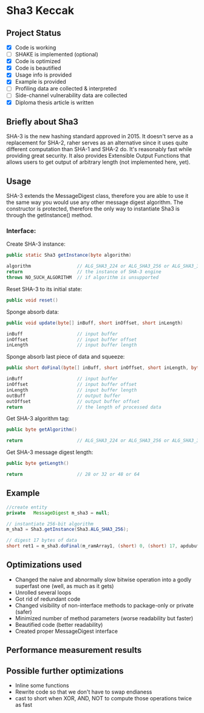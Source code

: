 # Sha3 Keccak

## Project Status
- [x] Code is working
- [ ] SHAKE is implemented (optional)
- [x] Code is optimized
- [x] Code is beautified
- [x] Usage info is provided
- [x] Example is provided
- [ ] Profiling data are collected & interpreted
- [ ] Side-channel vulnerability data are collected
- [x] Diploma thesis article is written

## Briefly about Sha3
SHA-3 is the new hashing standard approved in 2015. It doesn't serve as a replacement for SHA-2, raher serves as an alternative since it uses quite different computation than SHA-1 and SHA-2 do. It's reasonably fast while providing great security. It also provides Extensible Output Functions that allows users to get output of arbitrary length (not implemented here, yet). 
## Usage
SHA-3 extends the MessageDigest class, therefore you are able to use it the same way you would use any other message digest algorithm.
The constructor is protected, therefore the only way to instantiate Sha3 is through the getInstance() method.
### Interface:
Create SHA-3 instance:
````java
public static Sha3 getInstance(byte algorithm)

algorithm                 // ALG_SHA3_224 or ALG_SHA3_256 or ALG_SHA3_384 or ALG_SHA3_512
return                    // the instance of SHA-3 engine
throws NO_SUCH_ALGORITHM  // if algorithm is unsupported
````
Reset SHA-3 to its initial state:
```` java
public void reset()
````
Sponge absorb data:
```` java
public void update(byte[] inBuff, short inOffset, short inLength)

inBuff                    // input buffer
inOffset                  // input buffer offset
inLength                  // input buffer length
````
Sponge absorb last piece of data and squeeze:
````java
public short doFinal(byte[] inBuff, short inOffset, short inLength, byte[] outBuff, short outOffset) throws CryptoException {

inBuff                    // input buffer
inOffset                  // input buffer offset
inLength                  // input buffer length
outBuff                   // output buffer
outOffset                 // output buffer offset
return                    // the length of processed data
````
Get SHA-3 algorithm tag:
```` java
public byte getAlgorithm()

return                    // ALG_SHA3_224 or ALG_SHA3_256 or ALG_SHA3_384 or ALG_SHA3_512 (7/8/9/10)
````

Get SHA-3 message digest length:
```` java
public byte getLength()

return                    // 28 or 32 or 48 or 64
````
## Example
````java
//create entity
private   MessageDigest m_sha3 = null;

// instantiate 256-bit algorithm
m_sha3 = Sha3.getInstance(Sha3.ALG_SHA3_256);

// digest 17 bytes of data
short ret1 = m_sha3.doFinal(m_ramArray1, (short) 0, (short) 17, apdubuf, (short) 0);
````
## Optimizations used
* Changed the naive and abnormally slow bitwise operation into a godly superfast one (well, as much as it gets)
* Unrolled several loops
* Got rid of redundant code
* Changed visibility of non-interface methods to package-only or private (safer)
* Minimized number of method parameters (worse readability but faster)
* Beautified code (better readability)
* Created proper MessageDigest interface

## Performance measurement results

## Possible further optimizations
* Inline some functions
* Rewrite code so that we don't have to swap endianess
* cast to short when XOR, AND, NOT to compute those operations twice as fast
